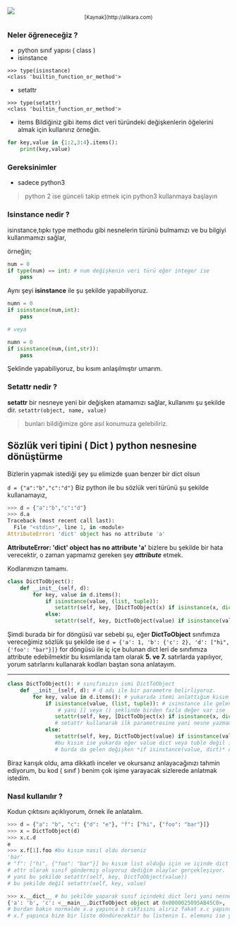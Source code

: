 <img gnrl="center br-4" src="https://www.coogger.com/media/images/python.jpg">
<center><sub>[Kaynak](http://alikara.com)</sub></center>


### Neler öğreneceğiz ?
- python sınıf yapısı ( class )
- isinstance
```
>>> type(isinstance)
<class 'builtin_function_or_method'>
```
- setattr
```
>>> type(setattr)
<class 'builtin_function_or_method'>
```
- items
Bildiğiniz gibi items dict veri türündeki değişkenlerin öğelerini almak için kullanırız örneğin.
```python
for key,value in {1:2,3:4}.items():
	print(key,value)
```

### Gereksinimler
- sadece python3
> python 2 ise günceli takip etmek için python3 kullanmaya başlayın



### Isinstance nedir ?
isinstance,tıpkı type methodu gibi nesnelerin türünü bulmamızı ve bu bilgiyi kullanmamızı sağlar,

örneğin;

```python
num = 0
if type(num) == int: # num değişkenin veri türü eğer integer ise
	pass
```

Aynı şeyi **isinstance** ile şu şekilde yapabiliyoruz.

```python
numn = 0
if isinstance(num,int):
	pass

# veya

numn = 0
if isinstance(num,(int,str)):
	pass
```
Şeklinde yapabiliyoruz, bu kısım anlaşılmıştır umarım.

### Setattr nedir ?

**setattr** bir nesneye yeni bir değişken atamamızı sağlar, kullanımı şu şekilde dir. `setattr(object, name, value)`
>bunları bildiğimize göre asıl konumuza gelebiliriz.


## Sözlük veri tipini ( Dict ) python nesnesine dönüştürme
Bizlerin yapmak istediği şey şu elimizde şuan benzer bir dict olsun

`d = {"a":"b","c":"d"}`
Biz python ile bu sözlük veri türünü şu şekilde kullanamayız,

```python
>>> d = {"a":"b","c":"d"}
>>> d.a
Traceback (most recent call last):
  File "<stdin>", line 1, in <module>
AttributeError: 'dict' object has no attribute 'a'
```

**AttributeError: 'dict' object has no attribute 'a'** bizlere bu şekilde bir hata verecektir, o zaman yapmamız gereken şey ***attribute*** etmek.

Kodlarımızın tamamı.
```python
class DictToObject():
    def __init__(self, d):
        for key, value in d.items():
            if isinstance(value, (list, tuple)):
               setattr(self, key, [DictToObject(x) if isinstance(x, dict) else x for x in value])
            else:
               setattr(self, key, DictToObject(value) if isinstance(value, dict) else value)
```
Şimdi burada bir for döngüsü var sebebi şu, eğer **DictToObject** sınıfımıza vereceğimiz sözlük şu şekilde ise
`d = {'a': 1, 'b': {'c': 2}, 'd': ["hi", {'foo': "bar"}]}` for döngüsü ile iç içe bulunan dict leri de sınıfımıza attribute edebilmektir bu kısımlarıda tam olarak **5. ve 7.** satırlarda yapılıyor, yorum satırlarını kullanarak kodları baştan sona anlatayım.

--------

```python
class DictToObject(): # sınıfımızın ismi DictToObject
    def __init__(self, d): # d adı ile bir parametre belirliyoruz.
        for key, value in d.items(): # yukarıda itemi anlattığım kısım burada
            if isinstance(value, (list, tuple)): # isinstance ile gelen value list veya tuble ise,
				# yani [] veya () şeklinde birden fazla değer var ise
               setattr(self, key, [DictToObject(x) if isinstance(x, dict) else x for x in value])
			   # setattr kullanarak ilk parametresine yani nesne yazmamız gereken yere self yazıyoruz bu bulunduğumuz sınıfa ekleme yapmasını sağlayacaktır. ikinci parametre dict'den gelen key bilgisi ve value kısmı ise üçüncü parameter fakat buradaki olay şu gelen value list veya tuble olduğu için for içine alıyoruz **for x in value** ve demişki **if isinstance(x, dict) ** eğer for ile gelen veri dict ise tekrardan **DictToObject** sınıfımıza atıyoruz ve aynı şeyler onun için devam ediyor ve burada value yerine attr olarak sınıf göndermiş oluyoruz **else x** bu kısım ise eğer dict değil ise direk for ile gelen değeri direk setattr ile class içine işle diyoruz.
            else:
               setattr(self, key, DictToObject(value) if isinstance(value, dict) else value)
			   #bu kısım ise yukarda eğer value dict veya tuble değil ise burası çalışır.
			   # burda da gelen değişken *if isinstance(value, dict)* dict ise **DictToObject** tekrandan sınıfımıza geri gönderileri ve işlemler tekrar eder ve burada yine attr olarak sınıf göndermiş oluyoruz, eğer dict değilsede *else value* direk value değerini **setattr** ile  sınıfa işler.
```

Biraz karışık oldu, ama dikkatlı inceler ve okursanız anlayacağınızı tahmin ediyorum, bu kod ( sınıf ) benim çok işime yarayacak sizlerede anlatmak istedim.

### Nasıl kullanılır ?
Kodun çıktısını açıklıyorum, örnek ile anlatalım.

```python
>>> d = {"a": "b", "c": {"d": "e"}, "f": ["hi", {"foo": "bar"}]}
>>> x = DictToObject(d)
>>> x.c.d
e
>>> x.f[1].foo #bu kısım nasıl oldu derseniz
'bar'
# "f": ["hi", {"foo": "bar"}] bu kısım list olduğu için ve içinde dict olduğu için yukarıda anlattığım
# attr olarak sınıf göndermiş oluyoruz dediğim olaylar gerçekleşiyor.
# yani bu şekilde setattr(self, key, DictToObject(value))
# bu şekilde değil setattr(self, key, value)

>>> x.__dict__ # bu şekilde yaparak sınıf içindeki dict leri yani nesneleri görebilirsiniz.
{'a': 'b', 'c': <__main__.DictToObject object at 0x0000025095AB45C0>, 'f': ['hi', <__main__.DictToObject object at 0x0000025095AB45F8>]}
# burdan bakın normalde x.a yapınca b cıktısını alırız fakat x.c yapınca bize yine sınıf döndürecektir yada
# x.f yapınca bize bir liste döndürecektir bu listenin 1. elemanı ise yine bir sınıftır.
```
